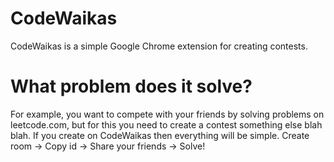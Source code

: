 # CodeWaikas
CodeWaikas is a simple Google Chrome extension for creating contests.
# What problem does it solve?
For example, you want to compete with your friends by solving problems on leetcode.com, but for this you need to create a contest something else blah blah. If you create on CodeWaikas then everything will be simple.
Create room -> Copy id -> Share your friends -> Solve!
